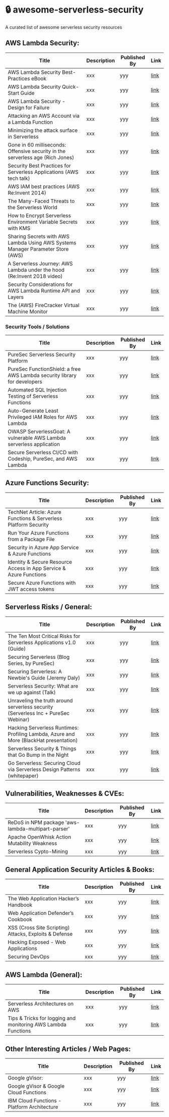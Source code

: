 # :lock: awesome-serverless-security
A curated list of awesome serverless security resources

## AWS Lambda Security:

| Title  | Description | Published By | Link
| -------| ------------ | ----------- | ----
|  AWS Lambda Security Best-Practices eBook  | xxx | yyy | [link](https://www.puresec.io/aws-lambda-security-best-practices) |
|  AWS Lambda Security Quick-Start Guide  | xxx | yyy | [link](https://www.puresec.io/blog/aws-lambda-security-quick-guide]) |
|  AWS Lambda Security - Design for Failure  | xxx | yyy | [link](https://www.puresec.io/blog/aws-security-best-practices-aws-lambda-security-design-for-failure) | 
|  Attacking an AWS Account via a Lambda Function  | xxx | yyy | [link](https://www.darkreading.com/cloud/securing-serverless-attacking-an-aws-account-via-a-lambda-function/a/d-id/1333047?) | 
|  Minimizing the attack surface in Serverless  | xxx | yyy | [link](https://www.slideshare.net/avi_shulman/serverless-minimizing-the-attack-surface) |
|  Gone in 60 milliseconds: Offensive security in the serverless age (Rich Jones)  | xxx | yyy | [link](https://www.youtube.com/watch?v=byJBR16xUnc) | 
|  Security Best Practices for Serverless Applications (AWS tech talk)  | xxx | yyy | [link](https://www.slideshare.net/AmazonWebServices/security-best-practices-for-serverless-applications-july-2017-aws-online-tech-talks) | 
|  AWS IAM best practices (AWS Re:Invent 2014)  | xxx | yyy | [link](https://www.slideshare.net/AmazonWebServices/sec305-iam-best-practices-aws-reinvent-2014) |
|  The Many-Faced Threats to the Serverless World  | xxx | yyy | [link](https://www.slideshare.net/theburningmonk/security-in-serverless-world-96644428) | 
|  How to Encrypt Serverless Environment Variable Secrets with KMS  | xxx | yyy | [link](https://www.metaltoad.com/blog/how-to-encrypt-serverless-environment-variable-secrets-with-kms]) |
|  Sharing Secrets with AWS Lambda Using AWS Systems Manager Parameter Store (AWS)  | xxx | yyy | [link](https://aws.amazon.com/blogs/compute/sharing-secrets-with-aws-lambda-using-aws-systems-manager-parameter-store/) | 
|  A Serverless Journey: AWS Lambda under the hood (Re:Invent 2018 video)  | xxx | yyy | [link](https://www.youtube.com/watch?v=QdzV04T_kec) | 
|  Security Considerations for AWS Lambda Runtime API and Layers  | xxx | yyy | [link](https://www.puresec.io/blog/aws-lambda-security-considerations-runtime-api-and-layers) | 
|  The (AWS) FireCracker Virtual Machine Monitor  | xxx | yyy | [link](https://lwn.net/Articles/775736/) |

### Security Tools / Solutions

| Title  | Description | Published By | Link
| -------| ------------ | ----------- | ----
|  PureSec Serverless Security Platform  | xxx | yyy | [link](https://www.puresec.io/product) |
|  PureSec FunctionShield: a free AWS Lambda security library for developers  | xxx | yyy | [link](https://www.puresec.io/function-shield) | 
|  Automated SQL Injection Testing of Serverless Functions  | xxx | yyy | [link](https://www.puresec.io/blog/automated-sql-injection-testing-of-serverless-functions-on-a-shoestring-budget-and-some-good-music) | 
|  Auto-Generate Least Privileged IAM Roles for AWS Lambda  | xxx | yyy | [link](https://www.puresec.io/blog/generating-least-privileged-iam-roles-for-aws-lambda-functions-the-easy-way) |
|  OWASP ServerlessGoat: A vulnerable AWS Lambda serverless application  | xxx | yyy | [link](https://www.owasp.org/index.php/OWASP_Serverless_Goat) |
|  Secure Serverless CI/CD with Codeship, PureSec, and AWS Lambda  | xxx | yyy | [link](https://blog.codeship.com/secure-serverless-ci-cd-with-codeship-puresec-and-aws-lambda/) | 

## Azure Functions Security:
| Title  | Description | Published By | Link
| -------| ------------ | ----------- | ----
|  TechNet Article: Azure Functions & Serverless Platform Security  | xxx | yyy | [link](https://gallery.technet.microsoft.com/Azure-Functions-and-c6449f8d) | 
|  Run Your Azure Functions from a Package File  | xxx | yyy | [link](https://docs.microsoft.com/en-us/azure/azure-functions/run-functions-from-deployment-package) | 
|  Security in Azure App Service & Azure Functions  | xxx | yyy | [link](https://docs.microsoft.com/en-us/azure/app-service/app-service-security) | 
|  Identity & Secure Resource Access in App Service & Azure Functions  | xxx | yyy | [link](https://www.youtube.com/watch?v=iFDXDQXRJ8Y) | 
|  Secure Azure Functions with JWT access tokens  | xxx | yyy | [link](https://blog.wille-zone.de/post/secure-azure-functions-with-jwt-token/) | 

## Serverless Risks / General:
| Title  | Description | Published By | Link
| -------| ------------ | ----------- | ----
|  The Ten Most Critical Risks for Serverless Applications v1.0 (Guide)  | xxx | yyy | [link](https://github.com/puresec/sas-top-10) |
|  Securing Serverless (Blog Series, by PureSec)  | xxx | yyy | [link](https://www.puresec.io/blog/tag/securing-serverless-blog-series) |
|  Securing Serverless: A Newbie's Guide (Jeremy Daly)  | xxx | yyy | [link](https://www.jeremydaly.com/securing-serverless-a-newbies-guide/) | 
|  Serverless Security: What are we up against (Talk)  | xxx | yyy | [link](https://www.youtube.com/watch?v=M7wUanfWs1c&t=2s) |
|  Unraveling the truth around serverless security (Serverless Inc + PureSec Webinar)  | xxx | yyy | [link](https://www.youtube.com/watch?v=a5RfAMOrEW0) | 
|  Hacking Serverless Runtimes: Profiling Lambda, Azure and More (BlackHat presentation)  | xxx | yyy | [link](https://www.blackhat.com/docs/us-17/wednesday/us-17-Krug-Hacking-Severless-Runtimes.pdf) |
|  Serverless Security & Things that Go Bump in the Night  | xxx | yyy | [link](https://qconnewyork.com/ny2017/system/files/presentation-slides/serverless_security_and_things_that_go_bump_in_the_night_-_qcon_nyc_2017.pdf) |
|  Go Serverless: Securing Cloud via Serverless Design Patterns (whitepaper)  | xxx | yyy | [link]( https://www.usenix.org/system/files/conference/hotcloud18/hotcloud18-paper-hong.pdf) |

## Vulnerabilities, Weaknesses & CVEs:
| Title  | Description | Published By | Link
| -------| ------------ | ----------- | ----
|  ReDoS in NPM package 'aws-lambda-multipart-parser'  | xxx | yyy | [link](https://www.puresec.io/blog/redos-vulnerability-in-aws-lambda-multipart-parser-node-package) |
|  Apache OpenWhisk Action Mutability Weakness  | xxx | yyy | [link](https://www.puresec.io/blog/apache_openwhisk_mutability_weakness) | 
|  Serverless Cypto-Mining  | xxx | yyy | [link](https://www.puresec.io/blog/new-attack-vector-serverless-crypto-mining) | 

## General Application Security Articles & Books:
| Title  | Description | Published By | Link
| -------| ------------ | ----------- | ----
|  The Web Application Hacker’s Handbook  | xxx | yyy | [link](https://www.amazon.com/Web-Application-Hackers-Handbook-Exploiting/dp/1118026470/) |
|  Web Application Defender’s Cookbook  | xxx | yyy | [link](https://www.amazon.com/Web-Application-Defenders-Cookbook-Protecting/dp/1118362187/) |
|  XSS (Cross Site Scripting) Attacks, Exploits & Defense  | xxx | yyy | [link](https://www.amazon.com/Attacks-CROSS-SCRIPTING-EXPLOITS-DEFENSE-ebook) |
|  Hacking Exposed - Web Applications  | xxx | yyy | [link](https://www.amazon.com/Hacking-Exposed-Web-Applications-Third/dp/0071740643) | 
|  Securing DevOps  | xxx | yyy | [link](https://www.manning.com/books/securing-devops?a_aid=securingdevops&a_bid=1353bcd8) |

## AWS Lambda (General):
| Title  | Description | Published By | Link
| -------| ------------ | ----------- | ----
|  Serverless Architectures on AWS  | xxx | yyy | [link](https://www.amazon.com/Serverless-Architectures-AWS-examples-Lambda/dp/1617293822/) |
|  Tips & Tricks for logging and monitoring AWS Lambda Functions  | xxx | yyy | [link](https://hackernoon.com/tips-and-tricks-for-logging-and-monitoring-aws-lambda-functions-885af6da29a5) |

## Other Interesting Articles / Web Pages:
| Title  | Description | Published By | Link
| -------| ------------ | ----------- | ----
|  Google gVisor:  | xxx | yyy | [link](https://github.com/google/gvisor) |
|  Google gVisor & Google Cloud Functions  | xxx | yyy | [link](https://cloudplatform.googleblog.com/2018/05/Open-sourcing-gVisor-a-sandboxed-container-runtime.html) |
|  IBM Cloud Functions - Platform Architecture  | xxx | yyy | [link](https://console.bluemix.net/docs/openwhisk/openwhisk_about.html#openwhisk_about) |


